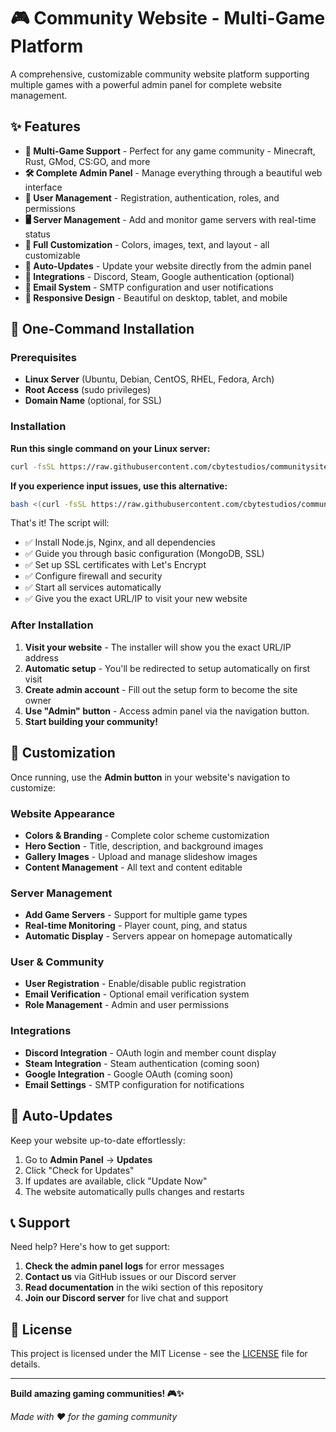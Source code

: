 # 🎮 Community Website - Multi-Game Platform

A comprehensive, customizable community website platform supporting multiple games with a powerful admin panel for complete website management.

## ✨ Features

- **🎯 Multi-Game Support** - Perfect for any game community - Minecraft, Rust, GMod, CS:GO, and more
- **🛠️ Complete Admin Panel** - Manage everything through a beautiful web interface
- **👥 User Management** - Registration, authentication, roles, and permissions
- **🖥️ Server Management** - Add and monitor game servers with real-time status
- **🎨 Full Customization** - Colors, images, text, and layout - all customizable
- **🔄 Auto-Updates** - Update your website directly from the admin panel
- **🔗 Integrations** - Discord, Steam, Google authentication (optional)
- **📧 Email System** - SMTP configuration and user notifications
- **📱 Responsive Design** - Beautiful on desktop, tablet, and mobile

## 🚀 One-Command Installation

### Prerequisites

- **Linux Server** (Ubuntu, Debian, CentOS, RHEL, Fedora, Arch)
- **Root Access** (sudo privileges)
- **Domain Name** (optional, for SSL)

### Installation

**Run this single command on your Linux server:**

```bash
curl -fsSL https://raw.githubusercontent.com/cbytestudios/communitysite/main/install.sh | sudo bash
```

**If you experience input issues, use this alternative:**

```bash
bash <(curl -fsSL https://raw.githubusercontent.com/cbytestudios/communitysite/main/install.sh)
```

That's it! The script will:
- ✅ Install Node.js, Nginx, and all dependencies
- ✅ Guide you through basic configuration (MongoDB, SSL)
- ✅ Set up SSL certificates with Let's Encrypt
- ✅ Configure firewall and security
- ✅ Start all services automatically
- ✅ Give you the exact URL/IP to visit your new website

### After Installation

1. **Visit your website** - The installer will show you the exact URL/IP address
2. **Automatic setup** - You'll be redirected to setup automatically on first visit
3. **Create admin account** - Fill out the setup form to become the site owner
4. **Use "Admin" button** - Access admin panel via the navigation button.
5. **Start building your community!**

## 🎨 Customization

Once running, use the **Admin button** in your website's navigation to customize:

### Website Appearance
- **Colors & Branding** - Complete color scheme customization
- **Hero Section** - Title, description, and background images
- **Gallery Images** - Upload and manage slideshow images
- **Content Management** - All text and content editable

### Server Management
- **Add Game Servers** - Support for multiple game types
- **Real-time Monitoring** - Player count, ping, and status
- **Automatic Display** - Servers appear on homepage automatically

### User & Community
- **User Registration** - Enable/disable public registration
- **Email Verification** - Optional email verification system
- **Role Management** - Admin and user permissions

### Integrations
- **Discord Integration** - OAuth login and member count display
- **Steam Integration** - Steam authentication (coming soon)
- **Google Integration** - Google OAuth (coming soon)
- **Email Settings** - SMTP configuration for notifications


## 🔄 Auto-Updates

Keep your website up-to-date effortlessly:

1. Go to **Admin Panel** → **Updates**
2. Click "Check for Updates"
3. If updates are available, click "Update Now"
4. The website automatically pulls changes and restarts


## 📞 Support

Need help? Here's how to get support:

1. **Check the admin panel logs** for error messages
2. **Contact us** via GitHub issues or our Discord server
3. **Read documentation** in the wiki section of this repository
4. **Join our Discord server** for live chat and support


## 📄 License

This project is licensed under the MIT License - see the [LICENSE](LICENSE) file for details.

---

**Build amazing gaming communities! 🎮✨**

*Made with ❤️ for the gaming community*

